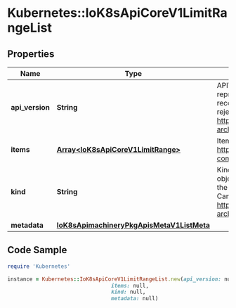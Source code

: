 # Kubernetes::IoK8sApiCoreV1LimitRangeList

## Properties

Name | Type | Description | Notes
------------ | ------------- | ------------- | -------------
**api_version** | **String** | APIVersion defines the versioned schema of this representation of an object. Servers should convert recognized schemas to the latest internal value, and may reject unrecognized values. More info: https://git.k8s.io/community/contributors/devel/sig-architecture/api-conventions.md#resources | [optional] 
**items** | [**Array&lt;IoK8sApiCoreV1LimitRange&gt;**](IoK8sApiCoreV1LimitRange.md) | Items is a list of LimitRange objects. More info: https://kubernetes.io/docs/concepts/configuration/manage-compute-resources-container/ | 
**kind** | **String** | Kind is a string value representing the REST resource this object represents. Servers may infer this from the endpoint the client submits requests to. Cannot be updated. In CamelCase. More info: https://git.k8s.io/community/contributors/devel/sig-architecture/api-conventions.md#types-kinds | [optional] 
**metadata** | [**IoK8sApimachineryPkgApisMetaV1ListMeta**](IoK8sApimachineryPkgApisMetaV1ListMeta.md) |  | [optional] 

## Code Sample

```ruby
require 'Kubernetes'

instance = Kubernetes::IoK8sApiCoreV1LimitRangeList.new(api_version: null,
                                 items: null,
                                 kind: null,
                                 metadata: null)
```


